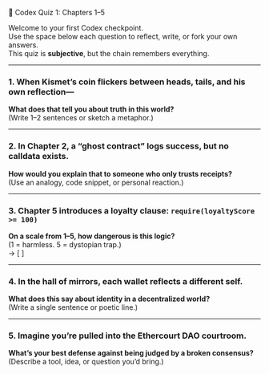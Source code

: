  🧪 Codex Quiz 1: Chapters 1–5

Welcome to your first Codex checkpoint.  
Use the space below each question to reflect, write, or fork your own answers.  
This quiz is **subjective**, but the chain remembers everything.

---

### 1. When Kismet’s coin flickers between heads, tails, and his own reflection—  
**What does that tell you about truth in this world?**  
(Write 1–2 sentences or sketch a metaphor.)

---

### 2. In Chapter 2, a “ghost contract” logs success, but no calldata exists.  
**How would you explain that to someone who only trusts receipts?**  
(Use an analogy, code snippet, or personal reaction.)

---

### 3. Chapter 5 introduces a loyalty clause: `require(loyaltyScore >= 100)`  
**On a scale from 1–5, how dangerous is this logic?**  
(1 = harmless. 5 = dystopian trap.)  
→ [   ]

---

### 4. In the hall of mirrors, each wallet reflects a different self.  
**What does this say about identity in a decentralized world?**  
(Write a single sentence or poetic line.)

---

### 5. Imagine you’re pulled into the Ethercourt DAO courtroom.  
**What’s your best defense against being judged by a broken consensus?**  
(Describe a tool, idea, or question you’d bring.)
